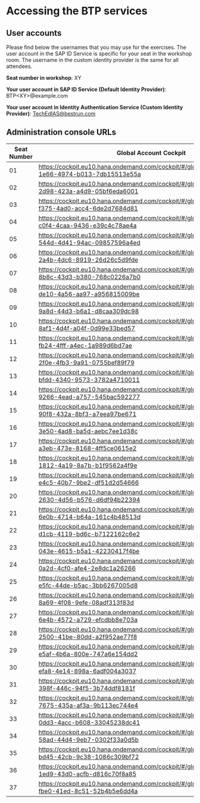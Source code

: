 # Accessing the BTP services

## User accounts

Please find below the usernames that you may use for the exercises. The user account in the SAP ID Service is specific for your seat in the workshop room. The username in the custom identity provider is the same for all attendees. 

**Seat number in workshop**: XY

**Your user account in SAP ID Service (Default Identity Provider)**: BTP\<XY\>@example.com  

**Your user account in Identity Authentication Service (Custom Identity Provider)**: TechEdIAS@bestrun.com

## Administration console URLs
  
| Seat Number | Global Account Cockpit | Identity Authentication Service console |
| ----------- | ---------------------- | --------------------------------------- |
| 01 | https://cockpit.eu10.hana.ondemand.com/cockpit/#/globalaccount/e286338d-1e66-4974-b013-7db15513e55a | https://bestrun01.accounts.ondemand.com/admin/ |
| 02 | https://cockpit.eu10.hana.ondemand.com/cockpit/#/globalaccount/0905619e-2d98-423a-a4d9-05bf6eda6001 | https://bestrun02.accounts.ondemand.com/admin/ |
| 03 | https://cockpit.eu10.hana.ondemand.com/cockpit/#/globalaccount/053932d4-f375-4ad0-acc4-6de2d7684d81 | https://bestrun03.accounts.ondemand.com/admin/ |
| 04 | https://cockpit.eu10.hana.ondemand.com/cockpit/#/globalaccount/c9b1abb8-c0f4-4caa-9436-e39c4c78ae4a | https://bestrun04.accounts.ondemand.com/admin/ |
| 05 | https://cockpit.eu10.hana.ondemand.com/cockpit/#/globalaccount/2675c01d-544d-4d41-94ac-09857596a4ed | https://bestrun05.accounts.ondemand.com/admin/ |
| 06 | https://cockpit.eu10.hana.ondemand.com/cockpit/#/globalaccount/754ac41e-2a4b-4dc6-8919-26d26c5d9fde | https://bestrun05.accounts.ondemand.com/admin/ |
| 07 | https://cockpit.eu10.hana.ondemand.com/cockpit/#/globalaccount/2127b6f1-8b8c-43d3-b380-768c0226a7b0 | https://bestrun05.accounts.ondemand.com/admin/ |
| 08 | https://cockpit.eu10.hana.ondemand.com/cockpit/#/globalaccount/0390f74e-de10-4a56-aa97-a956815009be | https://bestrun05.accounts.ondemand.com/admin/ |
| 09 | https://cockpit.eu10.hana.ondemand.com/cockpit/#/globalaccount/9231ca0e-9a8d-44d3-b6a1-d8caa309dc98 | https://bestrun05.accounts.ondemand.com/admin/ |
| 10 | https://cockpit.eu10.hana.ondemand.com/cockpit/#/globalaccount/de02e06c-8af1-4d4f-a04f-0d99e33bed57 | https://bestrun05.accounts.ondemand.com/admin/ |
| 11 | https://cockpit.eu10.hana.ondemand.com/cockpit/#/globalaccount/40a944e7-fb24-4fff-a4ec-1a989d6bd7ae | https://bestrun05.accounts.ondemand.com/admin/ |
| 12 | https://cockpit.eu10.hana.ondemand.com/cockpit/#/globalaccount/0bbdc4c2-2f0e-4fb3-9a91-0755bef89f79 | https://bestrun05.accounts.ondemand.com/admin/ |
| 13 | https://cockpit.eu10.hana.ondemand.com/cockpit/#/globalaccount/10233532-bfdd-4340-9573-3782a4710011 | https://bestrun05.accounts.ondemand.com/admin/ |
| 14 | https://cockpit.eu10.hana.ondemand.com/cockpit/#/globalaccount/32c31359-9266-4ead-a757-545bac592277 | https://bestrun05.accounts.ondemand.com/admin/ |
| 15 | https://cockpit.eu10.hana.ondemand.com/cockpit/#/globalaccount/36fda82d-90f8-432a-8bf3-a7eea97be671 | https://bestrun05.accounts.ondemand.com/admin/ |
| 16 | https://cockpit.eu10.hana.ondemand.com/cockpit/#/globalaccount/2f9410fd-3e50-4ad8-ba5d-aebc7ee1d38c | https://bestrun05.accounts.ondemand.com/admin/ |
| 17 | https://cockpit.eu10.hana.ondemand.com/cockpit/#/globalaccount/53f4b2fd-a3eb-473e-8168-4ff5ce0615e2 | https://bestrun05.accounts.ondemand.com/admin/ |
| 18 | https://cockpit.eu10.hana.ondemand.com/cockpit/#/globalaccount/85b7b168-1812-4a19-8a7b-b1f9562a4f9e | https://bestrun05.accounts.ondemand.com/admin/ |
| 19 | https://cockpit.eu10.hana.ondemand.com/cockpit/#/globalaccount/cbdc5c00-e4c5-40b7-9be2-df51d2d54666 | https://bestrun05.accounts.ondemand.com/admin/ |
| 20 | https://cockpit.eu10.hana.ondemand.com/cockpit/#/globalaccount/5ceaccca-2630-4d56-b576-d6df94b22394 | https://bestrun05.accounts.ondemand.com/admin/ |
| 21 | https://cockpit.eu10.hana.ondemand.com/cockpit/#/globalaccount/3ed78138-6e0b-4714-b64a-161c4b48513d | https://bestrun05.accounts.ondemand.com/admin/ |
| 22 | https://cockpit.eu10.hana.ondemand.com/cockpit/#/globalaccount/ea9843df-d1cb-4119-bd6c-b7122162c6e2 | https://bestrun05.accounts.ondemand.com/admin/ |
| 23 | https://cockpit.eu10.hana.ondemand.com/cockpit/#/globalaccount/972400f0-043e-4615-b5a1-42230417f4be | https://bestrun05.accounts.ondemand.com/admin/ |
| 24 | https://cockpit.eu10.hana.ondemand.com/cockpit/#/globalaccount/2dbf4c69-0a2d-4cf0-afe4-2e8dc1a26266 | https://bestrun05.accounts.ondemand.com/admin/ |
| 25 | https://cockpit.eu10.hana.ondemand.com/cockpit/#/globalaccount/9f982b77-e5fc-44de-b5ac-3bb6267005d8 | https://bestrun05.accounts.ondemand.com/admin/ |
| 26 | https://cockpit.eu10.hana.ondemand.com/cockpit/#/globalaccount/9ed751ea-8a69-4f08-9efe-08adf313f83d | https://bestrun05.accounts.ondemand.com/admin/ |
| 27 | https://cockpit.eu10.hana.ondemand.com/cockpit/#/globalaccount/1097643d-6e4b-4572-a729-efcdbb8e703a | https://bestrun05.accounts.ondemand.com/admin/ |
| 28 | https://cockpit.eu10.hana.ondemand.com/cockpit/#/globalaccount/b1f4974c-2500-41be-80dd-a2f952ae77f8 | https://bestrun05.accounts.ondemand.com/admin/ |
| 29 | https://cockpit.eu10.hana.ondemand.com/cockpit/#/globalaccount/0653841c-e5af-4b6a-800e-747a6e154dd2 | https://bestrun05.accounts.ondemand.com/admin/ |
| 30 | https://cockpit.eu10.hana.ondemand.com/cockpit/#/globalaccount/a1dadff1-efa8-4e14-898a-6adf004a3037 | https://bestrun05.accounts.ondemand.com/admin/ |
| 31 | https://cockpit.eu10.hana.ondemand.com/cockpit/#/globalaccount/b0383fc2-398f-446c-94f5-3b74ddf8181f | https://bestrun05.accounts.ondemand.com/admin/ |
| 32 | https://cockpit.eu10.hana.ondemand.com/cockpit/#/globalaccount/74c24696-7675-435a-af3a-9b113ec744e4 | https://bestrun05.accounts.ondemand.com/admin/ |
| 33 | https://cockpit.eu10.hana.ondemand.com/cockpit/#/globalaccount/f49120b5-0dd3-4acc-b608-33045238dc41 | https://bestrun05.accounts.ondemand.com/admin/ |
| 34 | https://cockpit.eu10.hana.ondemand.com/cockpit/#/globalaccount/080908f0-58ad-44d4-9eb7-0302f33a0d5b | https://bestrun05.accounts.ondemand.com/admin/ |
| 35 | https://cockpit.eu10.hana.ondemand.com/cockpit/#/globalaccount/46fd4681-bd45-42cb-9c38-1086c309bf72 | https://bestrun05.accounts.ondemand.com/admin/ |
| 36 | https://cockpit.eu10.hana.ondemand.com/cockpit/#/globalaccount/65637061-1ed9-43d0-acfb-d816c70f8a85 | https://bestrun05.accounts.ondemand.com/admin/ |
| 37 | https://cockpit.eu10.hana.ondemand.com/cockpit/#/globalaccount/6c7fa285-fbe0-41ed-8c51-52b4b5e6dd4a | https://bestrun05.accounts.ondemand.com/admin/ |


